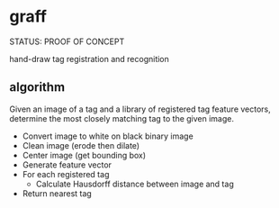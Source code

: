 # graff

STATUS: PROOF OF CONCEPT

hand-draw tag registration and recognition

## algorithm

Given an image of a tag and a library of registered tag feature vectors, determine the most closely matching tag to the given image.

- Convert image to white on black binary image
- Clean image (erode then dilate)
- Center image (get bounding box)
- Generate feature vector
- For each registered tag
  - Calculate Hausdorff distance between image and tag
- Return nearest tag